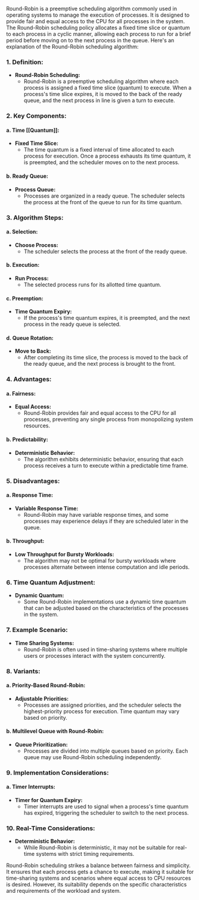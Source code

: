 Round-Robin is a preemptive scheduling algorithm commonly used in operating systems to manage the execution of processes. It is designed to provide fair and equal access to the CPU for all processes in the system. The Round-Robin scheduling policy allocates a fixed time slice or quantum to each process in a cyclic manner, allowing each process to run for a brief period before moving on to the next process in the queue. Here's an explanation of the Round-Robin scheduling algorithm:

### 1. **Definition:**

- **Round-Robin Scheduling:**
  - Round-Robin is a preemptive scheduling algorithm where each process is assigned a fixed time slice (quantum) to execute. When a process's time slice expires, it is moved to the back of the ready queue, and the next process in line is given a turn to execute.

### 2. **Key Components:**

#### a. **Time [[Quantum]]:**

- **Fixed Time Slice:**
  - The time quantum is a fixed interval of time allocated to each process for execution. Once a process exhausts its time quantum, it is preempted, and the scheduler moves on to the next process.

#### b. **Ready Queue:**

- **Process Queue:**
  - Processes are organized in a ready queue. The scheduler selects the process at the front of the queue to run for its time quantum.

### 3. **Algorithm Steps:**

#### a. **Selection:**

- **Choose Process:**
  - The scheduler selects the process at the front of the ready queue.

#### b. **Execution:**

- **Run Process:**
  - The selected process runs for its allotted time quantum.

#### c. **Preemption:**

- **Time Quantum Expiry:**
  - If the process's time quantum expires, it is preempted, and the next process in the ready queue is selected.

#### d. **Queue Rotation:**

- **Move to Back:**
  - After completing its time slice, the process is moved to the back of the ready queue, and the next process is brought to the front.

### 4. **Advantages:**

#### a. **Fairness:**

- **Equal Access:**
  - Round-Robin provides fair and equal access to the CPU for all processes, preventing any single process from monopolizing system resources.

#### b. **Predictability:**

- **Deterministic Behavior:**
  - The algorithm exhibits deterministic behavior, ensuring that each process receives a turn to execute within a predictable time frame.

### 5. **Disadvantages:**

#### a. **Response Time:**

- **Variable Response Time:**
  - Round-Robin may have variable response times, and some processes may experience delays if they are scheduled later in the queue.

#### b. **Throughput:**

- **Low Throughput for Bursty Workloads:**
  - The algorithm may not be optimal for bursty workloads where processes alternate between intense computation and idle periods.

### 6. **Time Quantum Adjustment:**

- **Dynamic Quantum:**
  - Some Round-Robin implementations use a dynamic time quantum that can be adjusted based on the characteristics of the processes in the system.

### 7. **Example Scenario:**

- **Time Sharing Systems:**
  - Round-Robin is often used in time-sharing systems where multiple users or processes interact with the system concurrently.

### 8. **Variants:**

#### a. **Priority-Based Round-Robin:**

- **Adjustable Priorities:**
  - Processes are assigned priorities, and the scheduler selects the highest-priority process for execution. Time quantum may vary based on priority.

#### b. **Multilevel Queue with Round-Robin:**

- **Queue Prioritization:**
  - Processes are divided into multiple queues based on priority. Each queue may use Round-Robin scheduling independently.

### 9. **Implementation Considerations:**

#### a. **Timer Interrupts:**

- **Timer for Quantum Expiry:**
  - Timer interrupts are used to signal when a process's time quantum has expired, triggering the scheduler to switch to the next process.

### 10. **Real-Time Considerations:**

- **Deterministic Behavior:**
  - While Round-Robin is deterministic, it may not be suitable for real-time systems with strict timing requirements.

Round-Robin scheduling strikes a balance between fairness and simplicity. It ensures that each process gets a chance to execute, making it suitable for time-sharing systems and scenarios where equal access to CPU resources is desired. However, its suitability depends on the specific characteristics and requirements of the workload and system.